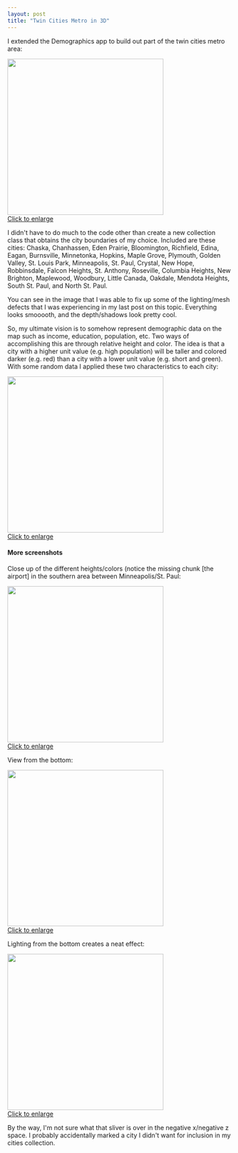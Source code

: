 ```yaml
---
layout: post
title: "Twin Cities Metro in 3D"
---
```


<p>I extended the Demographics app to build out part of the twin cities metro area:</p>
<p><a href="http://www.kindohm.com/LocalImages/Cities01.jpg" target="_blank"><img src="http://www.kindohm.com/LocalImages/Cities01.jpg" width="350" /><br />Click to enlarge</a></p>
<p>I didn't have to do much to the code other than create a new collection class that obtains the city boundaries of my choice. Included are these cities: Chaska, Chanhassen, Eden Prairie, Bloomington, Richfield, Edina, Eagan, Burnsville, Minnetonka, Hopkins, Maple Grove, Plymouth, Golden Valley, St. Louis Park, Minneapolis, St. Paul, Crystal, New Hope, Robbinsdale, Falcon Heights, St. Anthony, Roseville, Columbia Heights, New Brighton, Maplewood, Woodbury, Little Canada, Oakdale, Mendota Heights, South St. Paul, and North St. Paul. </p>
<p>You can see in the image that I was able to fix up some of the lighting/mesh defects that I was experiencing in my last post on this topic. Everything looks smooooth, and the depth/shadows look pretty cool.</p>
<p>So, my ultimate vision is to somehow represent demographic data on the map such as income, education, population, etc. Two ways of accomplishing this are through relative height and color. The idea is that a city with a higher unit value (e.g. high population) will be taller and colored darker (e.g. red) than a city with a lower unit value (e.g. short and green). With some random data I applied these two characteristics to each city: </p>
<p><a href="http://www.kindohm.com/LocalImages/Cities03.jpg" target="_blank"><img src="http://www.kindohm.com/LocalImages/Cities03.jpg" width="350" /><br />Click to enlarge</a></p>
<h4>More screenshots</h4> 
<p>Close up of the different heights/colors (notice the missing chunk [the airport] in the southern area between Minneapolis/St. Paul:</p>
<p><a href="http://www.kindohm.com/LocalImages/Cities04.jpg" target="_blank"><img src="http://www.kindohm.com/LocalImages/Cities04.jpg" width="350" /><br />Click to enlarge</a></p>
<p>View from the bottom:</p>
<p><a href="http://www.kindohm.com/LocalImages/Cities05.jpg" target="_blank"><img src="http://www.kindohm.com/LocalImages/Cities05.jpg" width="350" /><br />Click to enlarge</a></p>
<p>Lighting from the bottom creates a neat effect:</p>
<p><a href="http://www.kindohm.com/LocalImages/Cities02.jpg" target="_blank"><img src="http://www.kindohm.com/LocalImages/Cities02.jpg" width="350" /><br />Click to enlarge</a></p>
<p>By the way, I'm not sure what that sliver is over in the negative x/negative z space.  I probably accidentally marked a city I didn't want for inclusion in my cities collection.</p>
 
